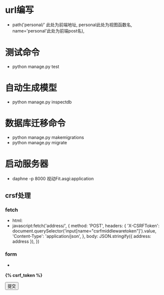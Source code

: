 # url编写
- path('personal/' 此处为前端地址, personal此处为视图函数名, name='personal'此处为前端post名),
# 测试命令
- python manage.py test
# 自动生成模型
- python manage.py inspectdb 
# 数据库迁移命令
- python manage.py makemigrations
- python manage.py migrate
# 启动服务器
- daphne -p 8000 视动Fit.asgi:application
## crsf处理
### fetch
- html:<input type="hidden" name="csrfmiddlewaretoken" value="{{ csrf_token }}">
- javascript:fetch('address/', {
				method: 'POST',
							headers: {
                                'X-CSRFToken': document.querySelector('input[name="csrfmiddlewaretoken"]').value,
								'Content-Type': 'application/json',
							},
							body: JSON.stringify({ address: address }),
						})
### form
- <form action="{% url '' %}" method="post">
**{% csrf_token %}**
<!-- 表单字段 -->
<button type="submit">提交</button>
</form>
